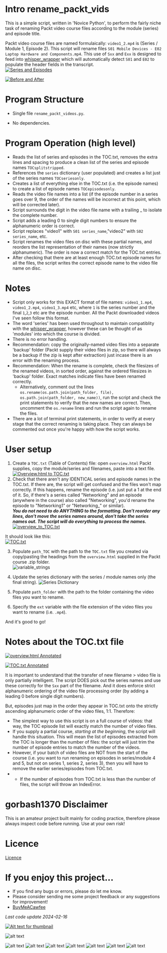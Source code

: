 # Intro rename_packt_vids
This is a simple script, written in 'Novice Python', to perform the fairly niche task of renaming Packt video course files according to the module (series) and episode title. 

Packt video course files are named formulaically: `video1_2.mp4` is (Series / Module 1, Episode 2). This script will rename files `S01 Mobile Devices - E02 Laptop Hardware and Components.mp4`. This use of `Sxx` and `Exx` is designed to feed into [whisper_wrapper](www.github.com/gorbash1370/whisper_wrapper) which will automatically detect `S01` and `E02` to populate the header fields in the transcript.  
[![Series and Episodes](https://github.com/gorbash1370/rename_packt_vids/misc/TOC_txt_small_annot.png)](https://github.com/gorbash1370/rename_packt_vids/misc/TOC_txt_large_annot.png)

[![Before and After](https://github.com/gorbash1370/rename_packt_vids/misc/before_after_smaller.png)](https://github.com/gorbash1370/rename_packt_vids/misc/before_after_large.png)


# Program Structure
* Single file `rename_packt_videos.py`.  

* No dependencies.

# Program Operation (high level)
* Reads the list of series and episodes in the TOC.txt, removes the extra lines and spacing to produce a clean list of the series and episode names `TOCsplitstripped`.
* References the `series` dictionary (user populated) and creates a list just of the series names `TOCseriesonly`.
* Creates a list of everything else in the TOC.txt (i.e. the episode names) to create a list of episode names `TOCepisodesonly`.
* Reads the video file names into a list (if the episode number in a series goes over 9, the order of the names will be incorrect at this point, which will be corrected later).
* Script surrounds the digit in the video file name with a trailing _ to isolate the complete number.
* Script adds a leading 0 to single digit numbers to ensure the alphanumeric order is correct.
* Script replaces "video1" with `S01 series_name`,"video2" with `S02 series_name`, etc.
* Script renames the video files on disc with these partial names, and reorders the list representation of their names (now strictly alphanumeric). The order is now a correct match for the TOC.txt entries.
* After checking that there are at least enough TOC.txt episode names for all the files, the script writes the correct episode name to the video file name on disc.


# Notes
* Script only works for this EXACT format of file names: `video1_1.mp4`, `video1_2.mp4`, `video1_3.mp4` etc, where `1` is the series number and the final `1`,`2`,`3` etc are the episode number. All the Packt downloaded videos I've seen follow this format.
* The word 'series' has been used throughout to maintain compatiblity with the [whisper_wrapper](www.github.com/gorbash1370/whisper_wrapper), however these can be thought of as 'modules' into which the course is divided. 
* There is no error handling. 
* Recommendation: copy the originally-named video files into a separate 'backup' folder (Packt supply their video files in zip, so there will always be a backup if the zip is kept after extraction) just incase there is an error with the renaming process. 
* Recommendation: When the rename is complete, check the filesizes of the renamed videos, in sorted order, against the ordered filesizes in 'backup' folder. Exact matches indicate files have been renamed correctly.
    - Alternatively, comment out the lines `os.rename(os.path.join(path_folder, file), os.path.join(path_folder, new_name))`, run the script and check the print statements to verify that the new names are correct. Then, uncomment the `os.rename` lines and run the script again to rename the files.
* There are a lot of terminal print statements, in order to verify at every stage that the correct renaming is taking place. They can always be commented out once you're happy with how the script works.


# User setup
1) Create a `TOC.txt` (Table of Contents) file: open `overview.html` Packt supplies, copy the module/series and filenames, paste into a text file.  
[![Overview.html to TOC.txt](https://github.com/gorbash1370/rename_packt_vids/misc/overview_html_to_TOC_text_small.png)](https://github.com/gorbash1370/rename_packt_vids/misc/overview_html_to_TOC_text_large.png)  
2) Check that there aren't any IDENTICAL series and episode names in the TOC.txt. If there are, the script will get confused and the files won't map correctly. If this happens, rename the episode (i.e. just put a 1 at the end of it. So, if there's a series called "Networking" and an episode (anywhere in the course) also called "Networking", you'd rename the episode to "Networking1" or "Networking_" or similar).  
**_You do not need to do ANYTHING to the formatting. Don't reorder any lines, don't move the series names around, don't take the series names out. The script will do everything to process the names._**  
[![overview_to_TOC.txt](https://github.com/gorbash1370/rename_packt_vids/misc/overview_html_to_TOC_text_small.png)](https://github.com/gorbash1370/rename_packt_vids/misc/overview_html_to_TOC_text_large.png)  

It should look like this:  
[![TOC.txt](https://github.com/gorbash1370/rename_packt_vids/misc/TOC_txt_small.PNG)](https://github.com/gorbash1370/rename_packt_vids/misc/TOC_txt_large_annot.PNG)

3) Populate `path_TOC` with the path to the `TOC.txt` file you created via copy/pasting the headings from the `overview.html` supplied in the Packt course .zip folder.  
![variable_strings](https://github.com/gorbash1370/rename_packt_vids/misc/paths_string_options)

4) Update the series dictionary with the series / module names only (the final string).
![Series Dictionary](https://github.com/gorbash1370/rename_packt_vids/misc/series_dictionary.png)

5) Populate `path_folder` with the path to the folder containing the video files you want to rename.    
6) Specify the `ext` variable with the file extension of the video files you want to rename (i.e. `.mp4`).  

And it's good to go!


# Notes about the TOC.txt file
[![overview.html Annotated](https://github.com/gorbash1370/rename_packt_vids/misc/series_episodes_annot_small.PNG)](https://github.com/gorbash1370/rename_packt_vids/misc/series_episodes_annot_large.PNG)  

[![TOC.txt Annotated](https://github.com/gorbash1370/rename_packt_vids/misc/TOC_txt_small_annot.png)](https://github.com/gorbash1370/rename_packt_vids/misc/TOC_txt_large_annot.PNG)   

It is important to understand that the transfer of new filename > video file is only partially intelligent. The script DOES pick out the series names and use these correctly for the `Sxx` part of the filename. And it does enforce strict alphanumeric ordering of the video file processing order (by adding a leading 0 before single digit numbers). 

But, episodes just map in the order they appear in TOC.txt onto the strictly ascending alphanumeric order of the video files, 1:1. Therefore:
- The simplest way to use this script is on a full course of videos: that way, the TOC episode list will exactly match the number of video files. 
- If you supply a partial course, _starting at the beginning_, the script will handle this situation. This will mean the list of episodes extracted from the TOC is longer than the number of files: the script will just trim the number of episode entries to match the number of the videos.
- However, if your batch of video files are NOT from the start of the course (i.e. you want to run renaming on episodes in series/module 4 and 5, but not on series 1, series 2, series 3), then you will have to remove the earlier series/episodes from TOC.txt.
- * If the number of episodes from TOC.txt is less than the number of files, the script will throw an IndexError.

# gorbash1370 Disclaimer
This is an amateur project built mainly for coding practice, therefore please always inspect code before running. Use at your own risk!


# Licence
[Licence](https://github.com/gorbash1370/rename_packt_vids/LICENSE)


# If you enjoy this project...
- If you find any bugs or errors, please do let me know.
- Please consider sending me some project feedback or any suggestions for improvement!
- [BuyMeACawfee](https://www.buymeacoffee.com/gorbash1370)

_Last code update 2024-02-16_

[![Alt text for thumbnail](thumbnail_image_url)](larger_image_url)

![alt text](vids_before_naming.PNG) 

![alt text](overview_html_highlighted_large.PNG)
![alt text](overview_html_large.PNG)
![alt text](path_string_options.PNG)
![alt text](series_dictionary.PNG)
![alt text](TOC_txt_large.PNG)
![alt text](TOC_txt_large_annot.PNG)
![alt text](vids_after_naming.PNG)